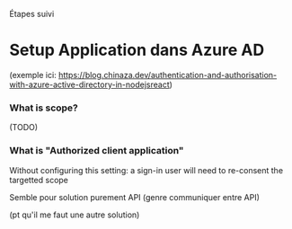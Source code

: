 Étapes suivi

# Setup Application dans Azure AD

(exemple ici: https://blog.chinaza.dev/authentication-and-authorisation-with-azure-active-directory-in-nodejsreact)

### What is scope?

(TODO)

### What is "Authorized client application"

Without configuring this setting: a sign-in user will need to re-consent the targetted scope

Semble pour solution purement API (genre communiquer entre API)

(pt qu'il me faut une autre solution)